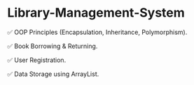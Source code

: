 # Library-Management-System

✅ OOP Principles (Encapsulation, Inheritance, Polymorphism).

✅ Book Borrowing & Returning.

✅ User Registration.

✅ Data Storage using ArrayList.
